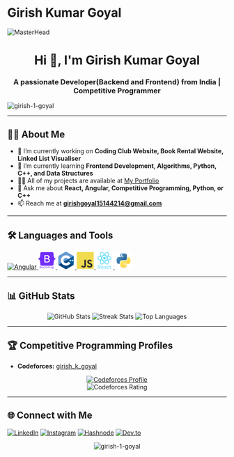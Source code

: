 # Girish Kumar Goyal
![MasterHead](https://1.bp.blogspot.com/-7A4WynwLsMw/XbBpCXG8fHI/AAAAAAAAMt4/uOa1bpLskYgrwGbllhSu2SDj_Mig8SXJQCLcBGAsYHQ/s1600/2000_600px.gif)

<h1 align="center">Hi 👋, I'm Girish Kumar Goyal</h1>
<h3 align="center">A passionate Developer(Backend and Frontend) from India | Competitive Programmer</h3>

<p align="left"> <img src="https://komarev.com/ghpvc/?username=girish-1-goyal&label=Profile%20Views&color=0e75b6&style=flat" alt="girish-1-goyal" /> </p>

---

## 👨‍💻 About Me
- 🔭 I’m currently working on **Coding Club Website, Book Rental Website, Linked List Visualiser**
- 🌱 I’m currently learning **Frontend Development, Algorithms, Python, C++, and Data Structures**
- 👨‍💻 All of my projects are available at [My Portfolio](https://girishgoyal.netlify.app)
- 💬 Ask me about **React, Angular, Competitive Programming, Python, or C++**
- 📫 Reach me at **girishgoyal15144214@gmail.com**

---

## 🛠️ Languages and Tools
<p align="left">
  <a href="https://angular.io" target="_blank" rel="noreferrer"> <img src="https://angular.io/assets/images/logos/angular/angular.svg" alt="Angular" width="40" height="40"/> </a>
  <a href="https://getbootstrap.com" target="_blank" rel="noreferrer"> <img src="https://raw.githubusercontent.com/devicons/devicon/master/icons/bootstrap/bootstrap-plain-wordmark.svg" alt="Bootstrap" width="40" height="40"/> </a>
  <a href="https://www.w3schools.com/cpp/" target="_blank" rel="noreferrer"> <img src="https://raw.githubusercontent.com/devicons/devicon/master/icons/cplusplus/cplusplus-original.svg" alt="C++" width="40" height="40"/> </a>
  <a href="https://developer.mozilla.org/en-US/docs/Web/JavaScript" target="_blank" rel="noreferrer"> <img src="https://raw.githubusercontent.com/devicons/devicon/master/icons/javascript/javascript-original.svg" alt="JavaScript" width="40" height="40"/> </a>
  <a href="https://reactjs.org/" target="_blank" rel="noreferrer"> <img src="https://raw.githubusercontent.com/devicons/devicon/master/icons/react/react-original-wordmark.svg" alt="React" width="40" height="40"/> </a>
  <a href="https://www.python.org" target="_blank" rel="noreferrer"> <img src="https://raw.githubusercontent.com/devicons/devicon/master/icons/python/python-original.svg" alt="Python" width="40" height="40"/> </a>
</p>

---

## 📊 GitHub Stats
<p align="center">
  <img src="https://github-readme-stats.vercel.app/api?username=girish-1-goyal&show_icons=true&theme=radical" alt="GitHub Stats" />
  <img src="https://github-readme-streak-stats.herokuapp.com/?user=girish-1-goyal&theme=radical" alt="Streak Stats" />
  <img src="https://github-readme-stats.vercel.app/api/top-langs/?username=girish-1-goyal&layout=compact&theme=radical" alt="Top Languages" />
</p>

---

## 🏆 Competitive Programming Profiles
- **Codeforces:** [girish_k_goyal](https://codeforces.com/profile/girish_k_goyal)

<p align="center">
  <a href="https://codeforces.com/profile/Girish_k_Goyal" target="_blank">
    <img src="https://cf.leed.at?id=girish_k_goyal" alt="Codeforces Profile" width="400" />
  </a>
  <br/>
  <img src="https://img.shields.io/badge/dynamic/json?color=blue&label=Codeforces%20Rating&query=rating&url=https%3A%2F%2Fcompetitive-coding-api.herokuapp.com%2Fapi%2Fcodeforces%2FGirish_k_Goyal" alt="Codeforces Rating" />
</p>

---

## 🌐 Connect with Me
<p align="left">
  <a href="https://www.linkedin.com/in/girish-kumar-goyal-189152198/" target="_blank"><img align="center" src="https://raw.githubusercontent.com/rahuldkjain/github-profile-readme-generator/master/src/images/icons/Social/linked-in-alt.svg" alt="LinkedIn" height="30" width="40" /></a>
  <a href="https://www.instagram.com/girish_k_goyal/" target="_blank"><img align="center" src="https://raw.githubusercontent.com/rahuldkjain/github-profile-readme-generator/master/src/images/icons/Social/instagram.svg" alt="Instagram" height="30" width="40" /></a>
  <a href="https://hashnode.com/@girish15144" target="_blank"><img align="center" src="https://raw.githubusercontent.com/rahuldkjain/github-profile-readme-generator/master/src/images/icons/Social/hashnode.svg" alt="Hashnode" height="30" width="40" /></a>
  <a href="https://dev.to/girish1goyal" target="_blank"><img align="center" src="https://raw.githubusercontent.com/rahuldkjain/github-profile-readme-generator/master/src/images/icons/Social/devto.svg" alt="Dev.to" height="30" width="40" /></a>
</p>

<p align="center"> <img src="https://komarev.com/ghpvc/?username=girish-1-goyal&label=Profile%20views&color=0e75b6&style=flat" alt="girish-1-goyal" /> </p>
